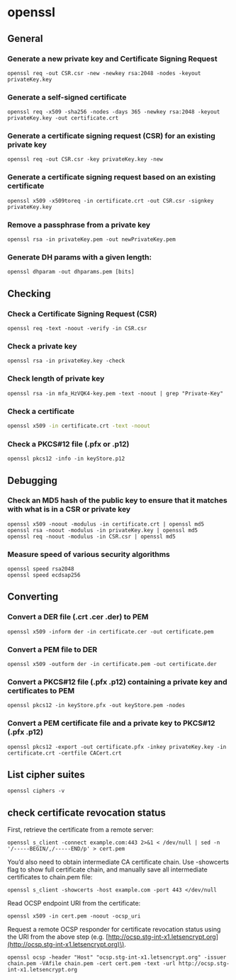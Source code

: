 # openssl

## General

### Generate a new private key and Certificate Signing Request

```text
openssl req -out CSR.csr -new -newkey rsa:2048 -nodes -keyout privateKey.key
```

### Generate a self-signed certificate

```text
openssl req -x509 -sha256 -nodes -days 365 -newkey rsa:2048 -keyout privateKey.key -out certificate.crt
```

### Generate a certificate signing request \(CSR\) for an existing private key

```text
openssl req -out CSR.csr -key privateKey.key -new
```

### Generate a certificate signing request based on an existing certificate

```text
openssl x509 -x509toreq -in certificate.crt -out CSR.csr -signkey privateKey.key
```

### Remove a passphrase from a private key

```text
openssl rsa -in privateKey.pem -out newPrivateKey.pem
```

### Generate DH params with a given length:

```text
openssl dhparam -out dhparams.pem [bits]
```

## Checking

### Check a Certificate Signing Request \(CSR\)

```text
openssl req -text -noout -verify -in CSR.csr
```

### Check a private key

```text
openssl rsa -in privateKey.key -check
```

### Check length of private key

```text
openssl rsa -in mfa_HzVQK4-key.pem -text -noout | grep "Private-Key"
```

### Check a certificate

```bash
openssl x509 -in certificate.crt -text -noout
```

### Check a PKCS\#12 file \(.pfx or .p12\)

```text
openssl pkcs12 -info -in keyStore.p12
```

## Debugging

### Check an MD5 hash of the public key to ensure that it matches with what is in a CSR or private key

```text
openssl x509 -noout -modulus -in certificate.crt | openssl md5
openssl rsa -noout -modulus -in privateKey.key | openssl md5
openssl req -noout -modulus -in CSR.csr | openssl md5
```

### Measure speed of various security algorithms

```text
openssl speed rsa2048
openssl speed ecdsap256
```

## Converting

### Convert a DER file \(.crt .cer .der\) to PEM

```text
openssl x509 -inform der -in certificate.cer -out certificate.pem
```

### Convert a PEM file to DER

```text
openssl x509 -outform der -in certificate.pem -out certificate.der
```

### Convert a PKCS\#12 file \(.pfx .p12\) containing a private key and certificates to PEM

```text
openssl pkcs12 -in keyStore.pfx -out keyStore.pem -nodes
```

### Convert a PEM certificate file and a private key to PKCS\#12 \(.pfx .p12\)

```text
openssl pkcs12 -export -out certificate.pfx -inkey privateKey.key -in certificate.crt -certfile CACert.crt
```

## List cipher suites

```text
openssl ciphers -v
```

## check certificate revocation status

First, retrieve the certificate from a remote server:

```text
openssl s_client -connect example.com:443 2>&1 < /dev/null | sed -n '/-----BEGIN/,/-----END/p' > cert.pem
```

You’d also need to obtain intermediate CA certificate chain. Use -showcerts flag to show full certificate chain, and manually save all intermediate certificates to chain.pem file:

```text
openssl s_client -showcerts -host example.com -port 443 </dev/null
```

Read OCSP endpoint URI from the certificate:

```text
openssl x509 -in cert.pem -noout -ocsp_uri
```

Request a remote OCSP responder for certificate revocation status using the URI from the above step \(e.g. [http://ocsp.stg-int-x1.letsencrypt.org](http://ocsp.stg-int-x1.letsencrypt.org)\).

```text
openssl ocsp -header "Host" "ocsp.stg-int-x1.letsencrypt.org" -issuer chain.pem -VAfile chain.pem -cert cert.pem -text -url http://ocsp.stg-int-x1.letsencrypt.org
```


